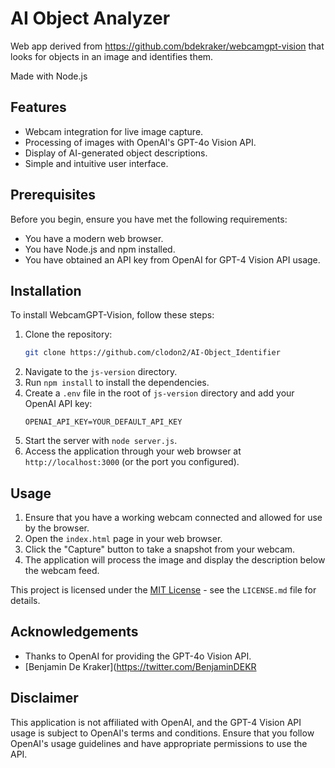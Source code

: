 # AI Object Analyzer

Web app derived from https://github.com/bdekraker/webcamgpt-vision that looks for objects in an image and identifies them.

Made with Node.js

## Features

- Webcam integration for live image capture.
- Processing of images with OpenAI's GPT-4o Vision API.
- Display of AI-generated object descriptions.
- Simple and intuitive user interface.

## Prerequisites

Before you begin, ensure you have met the following requirements:

- You have a modern web browser.
- You have Node.js and npm installed.
- You have obtained an API key from OpenAI for GPT-4 Vision API usage.

## Installation

To install WebcamGPT-Vision, follow these steps:

1. Clone the repository:
   ```sh
   git clone https://github.com/clodon2/AI-Object_Identifier
   ```
2. Navigate to the `js-version` directory.
3. Run `npm install` to install the dependencies.
4. Create a `.env` file in the root of `js-version` directory and add your OpenAI API key:
   ```
   OPENAI_API_KEY=YOUR_DEFAULT_API_KEY
   ```
5. Start the server with `node server.js`.
6. Access the application through your web browser at `http://localhost:3000` (or the port you configured).


## Usage

1. Ensure that you have a working webcam connected and allowed for use by the browser.
2. Open the `index.html` page in your web browser.
3. Click the "Capture" button to take a snapshot from your webcam.
4. The application will process the image and display the description below the webcam feed.


This project is licensed under the [MIT License](LICENSE.md) - see the `LICENSE.md` file for details.

## Acknowledgements

- Thanks to OpenAI for providing the GPT-4o Vision API.
- [Benjamin De Kraker](https://twitter.com/BenjaminDEKR


## Disclaimer

This application is not affiliated with OpenAI, and the GPT-4 Vision API usage is subject to OpenAI's terms and conditions. Ensure that you follow OpenAI's usage guidelines and have appropriate permissions to use the API.
